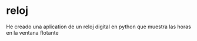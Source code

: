 # reloj
He creado una aplication de un reloj digital en python
que muestra las horas en la ventana flotante
